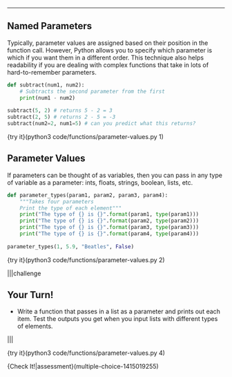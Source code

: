 ----------

## Named Parameters

Typically, parameter values are assigned based on their position in the function call. However, Python allows you to specify which parameter is which if you want them in a different order. This technique also helps readability if you are dealing with complex functions that take in lots of hard-to-remember parameters.

```python
def subtract(num1, num2):
    # Subtracts the second parameter from the first
    print(num1 - num2)
    
subtract(5, 2) # returns 5 - 2 = 3
subtract(2, 5) # returns 2 - 5 = -3
subtract(num2=2, num1=5) # can you predict what this returns?
```

{try it}(python3 code/functions/parameter-values.py 1)

## Parameter Values

If parameters can be thought of as variables, then you can pass in any type of variable as a parameter: ints, floats, strings, boolean, lists, etc.

```python
def parameter_types(param1, param2, param3, param4):
    """Takes four parameters
    Print the type of each element"""
    print("The type of {} is {}".format(param1, type(param1)))
    print("The type of {} is {}".format(param2, type(param2)))
    print("The type of {} is {}".format(param3, type(param3)))
    print("The type of {} is {}".format(param4, type(param4)))
        
parameter_types(1, 5.9, "Beatles", False)
```

{try it}(python3 code/functions/parameter-values.py 2)

|||challenge
## Your Turn!
- Write a function that passes in a list as a parameter and prints out each item. Test the outputs you get when you input lists with different types of elements.

|||

{try it}(python3 code/functions/parameter-values.py 4)

{Check It!|assessment}(multiple-choice-1415019255)
